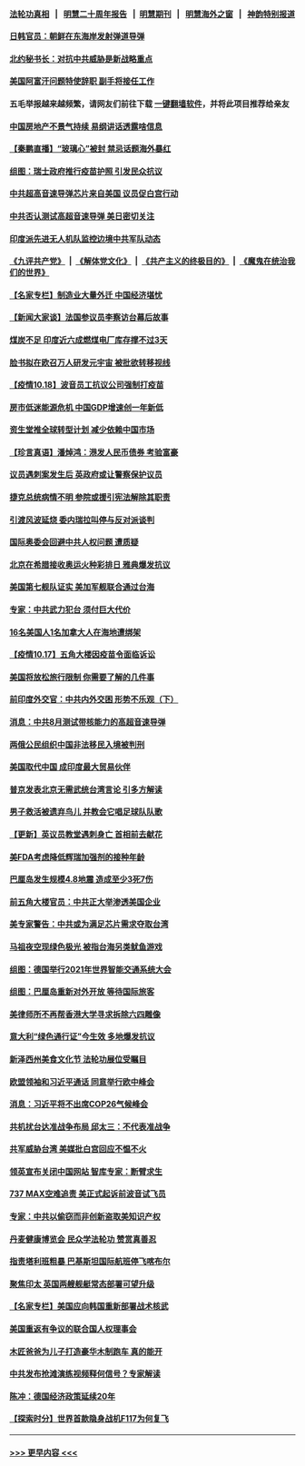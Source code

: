 #### [法轮功真相](https://github.com/gfw-breaker/truth/blob/master/README.md?t=0) &nbsp;&nbsp;|&nbsp;&nbsp; [明慧二十周年报告](https://github.com/gfw-breaker/mh-reports/blob/master/README.md?t=0) &nbsp;&nbsp;|&nbsp;&nbsp;[明慧期刊](https://github.com/gfw-breaker/mh-qikan) &nbsp;&nbsp;|&nbsp;&nbsp; [明慧海外之窗](https://github.com/gfw-breaker/mh-news/blob/master/README.md?t=0) &nbsp;&nbsp;|&nbsp;&nbsp; [神韵特别报道](https://github.com/gfw-breaker/mh-news/blob/master/shenyun.md?t=0)
#### [日韩官员：朝鲜在东海岸发射弹道导弹](../pages/nsc418/n13314417.md?t=10191451) 
#### [北约秘书长：对抗中共威胁是新战略重点](../pages/nsc418/n13314233.md?t=10191451) 
#### [美国阿富汗问题特使辞职 副手将接任工作](../pages/nsc418/n13313751.md?t=10191451) 
#### 五毛举报越来越频繁，请网友们前往下载 [一键翻墙软件](https://github.com/gfw-breaker/ssr-accounts)，并将此项目推荐给亲友
#### [中国房地产不景气持续 易纲讲话透露啥信息](../pages/nsc418/n13313606.md?t=10191451) 
#### [【秦鹏直播】“玻璃心”被封 禁忌话题海外暴红](../pages/nsc418/n13313607.md?t=10191451) 
#### [组图：瑞士政府推行疫苗护照 引发民众抗议](../pages/nsc418/n13312529.md?t=10191451) 
#### [中共超高音速导弹芯片来自美国 议员促白宫行动](../pages/nsc418/n13313329.md?t=10191451) 
#### [中共否认测试高超音速导弹 美日密切关注](../pages/nsc418/n13313182.md?t=10191451) 
#### [印度派先进无人机队监控边境中共军队动态](../pages/nsc418/n13313046.md?t=10191451) 
#### [《九评共产党》](https://github.com/begood0513/9ping.md/blob/master/README.md) &nbsp;|&nbsp; [《解体党文化》](../../../../jtdwh.md/blob/master/README.md)  &nbsp;|&nbsp; [《共产主义的终极目的》](../../../../gczydzjmd.md/blob/master/README.md) &nbsp;|&nbsp; [《魔鬼在统治我们的世界》](../../../../mgztzwmdsj.md/blob/master/README.md) 
#### [【名家专栏】制造业大量外迁 中国经济堪忧](../pages/nsc418/n13312622.md?t=10191451) 
#### [【新闻大家谈】法国参议员李察访台幕后故事](../pages/nsc418/n13308813.md?t=10191451) 
#### [煤炭不足 印度近六成燃煤电厂库存撑不过3天](../pages/nsc418/n13312599.md?t=10191451) 
#### [脸书拟在欧召万人研发元宇宙 被批欲转移视线](../pages/nsc418/n13312231.md?t=10191451) 
#### [【疫情10.18】波音员工抗议公司强制打疫苗](../pages/nsc418/n13311988.md?t=10191451) 
#### [房市低迷能源危机 中国GDP增速创一年新低](../pages/nsc418/n13311933.md?t=10191451) 
#### [资生堂推全球转型计划 减少依赖中国市场](../pages/nsc418/n13311498.md?t=10191451) 
#### [【珍言真语】潘焯鸿：港发人民币债券 考验富豪](../pages/nsc418/n13311280.md?t=10191451) 
#### [议员遇刺案发生后 英政府或让警察保护议员](../pages/nsc418/n13310797.md?t=10191451) 
#### [捷克总统病情不明 参院或援引宪法解除其职责](../pages/nsc418/n13310870.md?t=10191451) 
#### [引渡风波延烧 委内瑞拉叫停与反对派谈判](../pages/nsc418/n13310535.md?t=10191451) 
#### [国际奥委会回避中共人权问题 遭质疑](../pages/nsc418/n13309583.md?t=10191451) 
#### [北京在希腊接收奥运火种彩排日 雅典爆发抗议](../pages/nsc418/n13310662.md?t=10191451) 
#### [美国第七舰队证实 美加军舰联合通过台海](../pages/nsc418/n13310339.md?t=10191451) 
#### [专家：中共武力犯台 须付巨大代价](../pages/nsc418/n13310299.md?t=10191451) 
#### [16名美国人1名加拿大人在海地遭绑架](../pages/nsc418/n13310229.md?t=10191451) 
#### [【疫情10.17】五角大楼因疫苗令面临诉讼](../pages/nsc418/n13310082.md?t=10191451) 
#### [美国将放松旅行限制 你需要了解的几件事](../pages/nsc418/n13308910.md?t=10191451) 
#### [前印度外交官：中共内外交困 形势不乐观（下）](../pages/nsc418/n13308035.md?t=10191451) 
#### [消息：中共8月测试带核能力的高超音速导弹](../pages/nsc418/n13309460.md?t=10191451) 
#### [两俄公民组织中国非法移民入境被判刑](../pages/nsc418/n13309549.md?t=10191451) 
#### [美国取代中国 成印度最大贸易伙伴](../pages/nsc418/n13309299.md?t=10191451) 
#### [普京发表北京无需武统台湾言论 引多方解读](../pages/nsc418/n13309275.md?t=10191451) 
#### [男子救活被遗弃鸟儿 并教会它唱足球队队歌](../pages/nsc418/n13306757.md?t=10191451) 
#### [【更新】英议员教堂遇刺身亡 首相前去献花](../pages/nsc418/n13307288.md?t=10191451) 
#### [美FDA考虑降低辉瑞加强剂的接种年龄](../pages/nsc418/n13308552.md?t=10191451) 
#### [巴厘岛发生规模4.8地震 造成至少3死7伤](../pages/nsc418/n13308492.md?t=10191451) 
#### [前五角大楼官员：中共正大举渗透美国企业](../pages/nsc418/n13308274.md?t=10191451) 
#### [美专家警告：中共或为满足芯片需求夺取台湾](../pages/nsc418/n13308021.md?t=10191451) 
#### [马祖夜空现绿色极光 被指台海另类鱿鱼游戏](../pages/nsc418/n13307705.md?t=10191451) 
#### [组图：德国举行2021年世界智能交通系统大会](../pages/nsc418/n13306647.md?t=10191451) 
#### [组图：巴厘岛重新对外开放 等待国际旅客](../pages/nsc418/n13306431.md?t=10191451) 
#### [美律师所不再帮香港大学寻求拆除六四雕像](../pages/nsc418/n13307690.md?t=10191451) 
#### [意大利“绿色通行证”今生效 多地爆发抗议](../pages/nsc418/n13307608.md?t=10191451) 
#### [新泽西州美食文化节 法轮功展位受瞩目](../pages/nsc418/n13306613.md?t=10191451) 
#### [欧盟领袖和习近平通话 同意举行欧中峰会](../pages/nsc418/n13307157.md?t=10191451) 
#### [消息：习近平将不出席COP26气候峰会](../pages/nsc418/n13307076.md?t=10191451) 
#### [共机扰台达准战争布局 邱太三：不代表准战争](../pages/nsc418/n13306727.md?t=10191451) 
#### [共军威胁台湾 美媒批白宫回应不愠不火](../pages/nsc418/n13306712.md?t=10191451) 
#### [领英宣布关闭中国网站 智库专家：断臂求生](../pages/nsc418/n13305945.md?t=10191451) 
#### [737 MAX空难追责 美正式起诉前波音试飞员](../pages/nsc418/n13305644.md?t=10191451) 
#### [专家：中共以偷窃而非创新盗取美知识产权](../pages/nsc418/n13305449.md?t=10191451) 
#### [丹麦健康博览会 民众学法轮功 赞赏真善忍](../pages/nsc418/n13304886.md?t=10191451) 
#### [指责塔利班粗暴 巴基斯坦国际航班停飞喀布尔](../pages/nsc418/n13304943.md?t=10191451) 
#### [聚焦印太 英国两艘舰艇常态部署可望升级](../pages/nsc418/n13305146.md?t=10191451) 
#### [【名家专栏】美国应向韩国重新部署战术核武](../pages/nsc418/n13304182.md?t=10191451) 
#### [美国重返有争议的联合国人权理事会](../pages/nsc418/n13304814.md?t=10191451) 
#### [木匠爸爸为儿子打造豪华木制跑车 真的能开](../pages/nsc418/n13303738.md?t=10191451) 
#### [中共发布抢滩演练视频释何信号？专家解读](../pages/nsc418/n13303896.md?t=10191451) 
#### [陈冲：德国经济政策延续20年](../pages/nsc418/n13304289.md?t=10191451) 
#### [【探索时分】世界首款隐身战机F117为何复飞](../pages/nsc418/n13302558.md?t=10191451) 

----
#### [ >>> 更早内容 <<< ](../indexes/nsc418-earlier.md)
